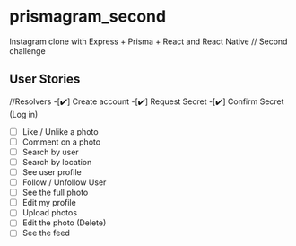 # prismagram_second

Instagram clone with Express + Prisma + React and React Native // Second challenge

## User Stories
//Resolvers
-[✔️] Create account
-[✔️] Request Secret
-[✔️] Confirm Secret (Log in)
-[ ] Like / Unlike a photo
-[ ] Comment on a photo
-[ ] Search by user 
-[ ] Search by location
-[ ] See user profile
-[ ] Follow / Unfollow User
-[ ] See the full photo 
-[ ] Edit my profile
-[ ] Upload photos
-[ ] Edit the photo (Delete)
-[ ] See the feed